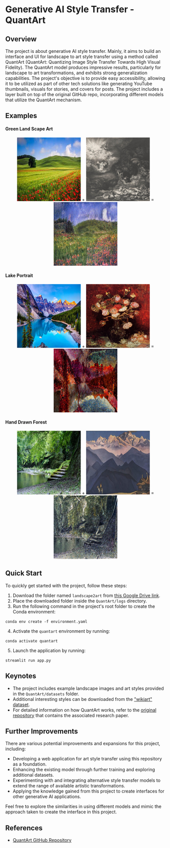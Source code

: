 
# Generative AI Style Transfer - QuantArt

## Overview
The project is about generative AI style transfer. Mainly, it aims to build an interface and UI for landscape to art style transfer using a method called QuantArt (QuantArt: Quantizing Image Style Transfer Towards High Visual Fidelity). The QuantArt model produces impressive results, particularly for landscape to art transformations, and exhibits strong generalization capabilities. The project's objective is to provide easy accessibility, allowing it to be utilized as part of other tech solutions like generating YouTube thumbnails, visuals for stories, and covers for posts. The project includes a layer built on top of the original GitHub repo, incorporating different models that utilize the QuantArt mechanism.

## Examples

#### Green Land Scape Art
<p align="center">
<img src="QuantArt/datasets/lhq_1024_jpg/lhq_1024_jpg/download.jpg" alt="Original Green land" width="200" height="200"/> + <img src="QuantArt/datasets/painter-by-numbers/train/1.jpg" alt="Art Style" width="200" height="200"/> = <img src="results/0/0_000000.png" alt="Green Land Scape Art" width="200" height="200"/>
</p>

#### Lake Portrait

<p align="center">
<img src="QuantArt/datasets/lhq_1024_jpg/lhq_1024_jpg/2560x1440-best-nature-4k_1540131754.jpg" alt="Lake" width="200" height="200"/> + <img src="QuantArt/datasets/painter-by-numbers/train/4.jpg" alt="Portrait" width="200" height="200"/> = <img src="results/1/5_000000.png" alt="Lake Portrait" width="200" height="200"/>
</p>

#### Hand Drawn Forest

<p align="center">
<img src="QuantArt/datasets/lhq_1024_jpg/lhq_1024_jpg/desktop-1440x900.jpg" alt="Forest" width="200" height="200"/> + <img src="QuantArt/datasets/painter-by-numbers/train/5.jpg" alt="Hand Drawn Art" width="200" height="200"/> = <img src="results/2/7_000000.png" alt="Lake Portrait" width="200" height="200"/>
</p>


## Quick Start
To quickly get started with the project, follow these steps:

1. Download the folder named `landscape2art` from [this Google Drive link](https://drive.google.com/drive/folders/1zuz9CmgpB7JsEx-Y5H0K0u3D95C6g4MU).
2. Place the downloaded folder inside the `QuantArt/logs` directory.
3. Run the following command in the project's root folder to create the Conda environment:
```shell
conda env create -f environment.yaml
```
4. Activate the `quantart` environment by running:
```shell
conda activate quantart
```
5. Launch the application by running:
```shell
streamlit run app.py
```

## Keynotes
- The project includes example landscape images and art styles provided in the `QuantArt/datasets` folder.
- Additional interesting styles can be downloaded from the ["wikiart" dataset](https://www.kaggle.com/competitions/painter-by-numbers/data).
- For detailed information on how QuantArt works, refer to the [original repository](https://github.com/siyuhuang/QuantArt/tree/main) that contains the associated research paper.

## Further Improvements
There are various potential improvements and expansions for this project, including:

- Developing a web application for art style transfer using this repository as a foundation.
- Enhancing the existing model through further training and exploring additional datasets.
- Experimenting with and integrating alternative style transfer models to extend the range of available artistic transformations.
- Applying the knowledge gained from this project to create interfaces for other generative AI applications.

Feel free to explore the similarities in using different models and mimic the approach taken to create the interface in this project.

## References
- [QuantArt GitHub Repository](https://github.com/siyuhuang/QuantArt/tree/main)

